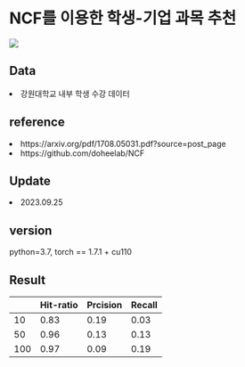 <h1>NCF를 이용한 학생-기업 과목 추천</h1>
<img src = https://github.com/now1256/Seminar/assets/94968792/c1120a59-71a6-4c6b-961d-007d0280283b>
<h2>Data</h2>
<li> 강원대학교 내부 학생 수강 데이터 </li>
<h2>reference</h2> 
<li> https://arxiv.org/pdf/1708.05031.pdf?source=post_page </li>
<li> https://github.com/doheelab/NCF </li>
<h2>Update</h2>
<li> 2023.09.25 </li>
<h2>version</h2>
python=3.7, torch == 1.7.1 + cu110 
<h2>Result</h2>

| | Hit-ratio |Prcision|Recall
|--|--|--|--|
| 10 | 0.83 |0.19|0.03|
| 50 | 0.96 |0.13|0.13|
| 100| 0.97 |0.09|0.19|
